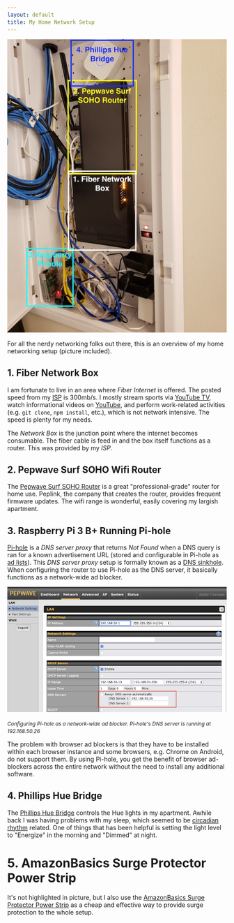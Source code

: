 ```yaml
---
layout: default
title: My Home Network Setup
---
```


![Home network setup](/assets/images/blog/2019/09/08/home-network.jpeg)

For all the nerdy networking folks out there, this is an overview of my home networking setup (picture included).

## 1. Fiber Network Box

I am fortunate to live in an area where _Fiber Internet_ is offered. The posted speed from my [ISP](https://en.wikipedia.org/wiki/Internet_service_provider) is 300mb/s. I mostly stream sports via [YouTube TV](https://tv.youtube.com/), watch informational videos on [YouTube](https://youtube.com/), and perform work-related activities (e.g. `git clone`, `npm install`, etc.), which is not network intensive. The speed is plenty for my needs.

The _Network Box_ is the junction point where the internet becomes consumable. The fiber cable is feed in and the box itself functions as a router. This was provided by my _ISP_.

## 2. Pepwave Surf SOHO Wifi Router

 The [Pepwave Surf SOHO Router](https://www.peplink.com/products/pepwave-surf-soho/) is a great "professional-grade" router for home use. Peplink, the company that creates the router, provides frequent firmware updates. The wifi range is wonderful, easily covering my largish apartment.

## 3. Raspberry Pi 3 B+ Running Pi-hole

[Pi-hole](https://pi-hole.net/) is a _DNS server proxy_ that returns _Not Found_ when a DNS query is ran for a known advertisement URL (stored and configurable in Pi-hole as [ad lists](https://github.com/pi-hole/pi-hole/wiki/Customising-sources-for-ad-lists)). This _DNS server proxy_ setup is formally known as a [DNS sinkhole](https://en.wikipedia.org/wiki/DNS_sinkhole). When configuring the router to use Pi-hole as the DNS server, it basically functions as a network-wide ad blocker.

![Pi-hole router setup](/assets/images/blog/2019/09/08/router-pi-hole-setup.png)

<small style="font-style: italic">Configuring Pi-hole as a network-wide ad blocker. Pi-hole's DNS server is running at 192.168.50.26</small>

The problem with browser ad blockers is that they have to be installed within each browser instance and some browsers, e.g. Chrome on Android, do not support them. By using Pi-hole, you get the benefit of browser ad-blockers across the entire network without the need to install any additional software.


## 4. Phillips Hue Bridge

The [Phillips Hue Bridge](https://www2.meethue.com/en-us/p/hue-bridge/046677458478) controls the Hue lights in my apartment. Awhile back I was having problems with my sleep, which seemed to be [circadian rhythm](https://www.sleepfoundation.org/articles/what-circadian-rhythm) related. One of things that has been helpful is setting the light level to "Energize" in the morning and "Dimmed" at night.

# 5. AmazonBasics Surge Protector Power Strip

It's not highlighted in picture, but I also use the [AmazonBasics Surge Protector Power Strip](https://amazon.com/AmazonBasics-6-Outlet-Surge-Protector-Power/dp/B00TP1C1UC) as a cheap and effective way to provide surge protection to the whole setup.
